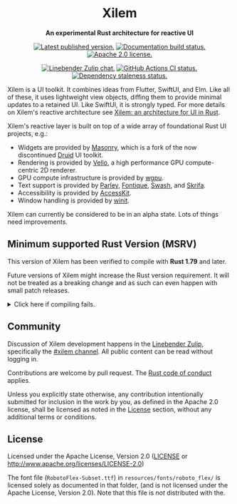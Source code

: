 <div align="center">

# Xilem

**An experimental Rust architecture for reactive UI**

[![Latest published version.](https://img.shields.io/crates/v/xilem.svg)](https://crates.io/crates/xilem)
[![Documentation build status.](https://img.shields.io/docsrs/xilem.svg)](https://docs.rs/xilem)
[![Apache 2.0 license.](https://img.shields.io/badge/license-Apache--2.0-blue.svg)](#license)

[![Linebender Zulip chat.](https://img.shields.io/badge/Linebender-%23xilem-blue?logo=Zulip)](https://xi.zulipchat.com/#narrow/stream/354396-xilem)
[![GitHub Actions CI status.](https://img.shields.io/github/actions/workflow/status/linebender/xilem/ci.yml?logo=github&label=CI)](https://github.com/linebender/xilem/actions)
[![Dependency staleness status.](https://deps.rs/crate/xilem/latest/status.svg)](https://deps.rs/crate/xilem)

</div>

Xilem is a UI toolkit.
It combines ideas from Flutter, SwiftUI, and Elm.
Like all of these, it uses lightweight view objects, diffing them to provide minimal updates to a retained UI.
Like SwiftUI, it is strongly typed.
For more details on Xilem's reactive architecture see [Xilem: an architecture for UI in Rust].

Xilem's reactive layer is built on top of a wide array of foundational Rust UI projects, e.g.:
* Widgets are provided by [Masonry], which is a fork of the now discontinued [Druid] UI toolkit.
* Rendering is provided by [Vello], a high performance GPU compute-centric 2D renderer.
* GPU compute infrastructure is provided by [wgpu].
* Text support is provided by [Parley], [Fontique], [Swash], and [Skrifa]. 
* Accessibility is provided by [AccessKit].
* Window handling is provided by [winit].

Xilem can currently be considered to be in an alpha state.
Lots of things need improvements.

## Minimum supported Rust Version (MSRV)

This version of Xilem has been verified to compile with **Rust 1.79** and later.

Future versions of Xilem might increase the Rust version requirement.
It will not be treated as a breaking change and as such can even happen with small patch releases.

<details>
<summary>Click here if compiling fails.</summary>

As time has passed, some of Xilem's dependencies could have released versions with a higher Rust requirement.
If you encounter a compilation issue due to a dependency and don't want to upgrade your Rust toolchain, then you could downgrade the dependency.

```sh
# Use the problematic dependency's name and version
cargo update -p package_name --precise 0.1.1
```

</details>

## Community

Discussion of Xilem development happens in the [Linebender Zulip](https://xi.zulipchat.com/), specifically the [#xilem channel](https://xi.zulipchat.com/#narrow/stream/354396-xilem).
All public content can be read without logging in.

Contributions are welcome by pull request. The [Rust code of conduct] applies.

Unless you explicitly state otherwise, any contribution intentionally submitted for inclusion in the work by you, as defined in the Apache 2.0 license, shall be licensed as noted in the [License](#license) section, without any additional terms or conditions.

## License

Licensed under the Apache License, Version 2.0 ([LICENSE](LICENSE) or <http://www.apache.org/licenses/LICENSE-2.0>)

The font file (`RobotoFlex-Subset.ttf`) in `resources/fonts/roboto_flex/` is licensed solely as documented in that folder,
(and is not licensed under the Apache License, Version 2.0).
Note that this file is *not* distributed with the.

[Masonry]: https://crates.io/crates/masonry
[Druid]: https://crates.io/crates/druid
[Vello]: https://crates.io/crates/vello
[wgpu]: https://crates.io/crates/wgpu
[Parley]: https://crates.io/crates/parley
[Fontique]: https://crates.io/crates/fontique
[Swash]: https://crates.io/crates/swash
[Skrifa]: https://crates.io/crates/skrifa
[AccessKit]: https://crates.io/crates/accesskit
[winit]: https://crates.io/crates/winit
[Xilem: an architecture for UI in Rust]: https://raphlinus.github.io/rust/gui/2022/05/07/ui-architecture.html
[Rust code of conduct]: https://www.rust-lang.org/policies/code-of-conduct
